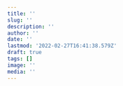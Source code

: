 ```yaml
---
title: ''
slug: ''
description: ''
author: ''
date: ''
lastmod: '2022-02-27T16:41:38.579Z'
draft: true
tags: []
image: ''
media: ''
---
```


